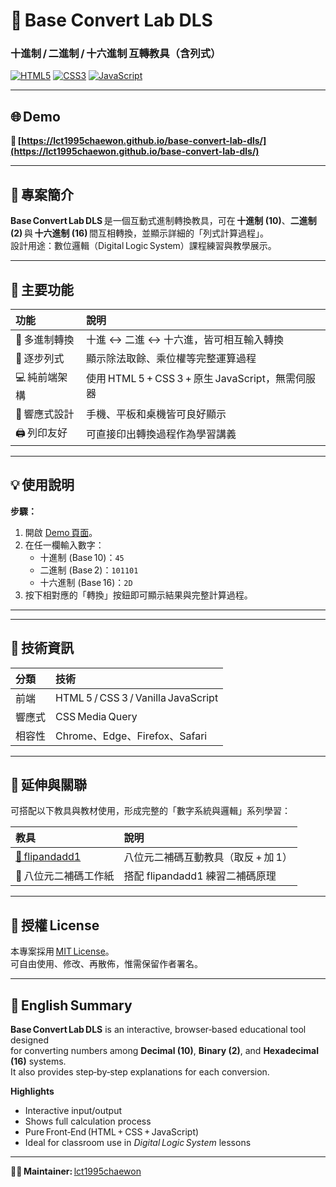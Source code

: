 # 🔢 Base Convert Lab DLS  
### 十進制 / 二進制 / 十六進制 互轉教具（含列式）

[![HTML5](https://img.shields.io/badge/HTML5-E34F26?logo=html5&logoColor=white)](#)
[![CSS3](https://img.shields.io/badge/CSS3-1572B6?logo=css3&logoColor=white)](#)
[![JavaScript](https://img.shields.io/badge/JavaScript-F7DF1E?logo=javascript&logoColor=black)](#)

---

## 🌐 Demo  
🔗 **[https://lct1995chaewon.github.io/base-convert-lab-dls/](https://lct1995chaewon.github.io/base-convert-lab-dls/)**

---

## 🧩 專案簡介
**Base Convert Lab DLS** 是一個互動式進制轉換教具，可在 **十進制 (10)**、**二進制 (2)** 與 **十六進制 (16)** 間互相轉換，並顯示詳細的「列式計算過程」。  
設計用途：數位邏輯（Digital Logic System）課程練習與教學展示。

---

## 🎯 主要功能

| 功能 | 說明 |
|:--|:--|
| 🔄 多進制轉換 | 十進 ↔ 二進 ↔ 十六進，皆可相互輸入轉換 |
| 🧮 逐步列式 | 顯示除法取餘、乘位權等完整運算過程 |
| 💻 純前端架構 | 使用 HTML 5 + CSS 3 + 原生 JavaScript，無需伺服器 |
| 📱 響應式設計 | 手機、平板和桌機皆可良好顯示 |
| 🖨️ 列印友好 | 可直接印出轉換過程作為學習講義 |

---

## 💡 使用說明

**步驟：**

1. 開啟 [Demo 頁面](https://lct1995chaewon.github.io/base-convert-lab-dls/)。  
2. 在任一欄輸入數字：  
   - 十進制 (Base 10)：`45`  
   - 二進制 (Base 2)：`101101`  
   - 十六進制 (Base 16)：`2D`
3. 按下相對應的「轉換」按鈕即可顯示結果與完整計算過程。  

---

---

## 🧰 技術資訊

| 分類 | 技術 |
|:--|:--|
| 前端 | HTML 5 / CSS 3 / Vanilla JavaScript |
| 響應式 | CSS Media Query |
| 相容性 | Chrome、Edge、Firefox、Safari |

---

## 🧠 延伸與關聯

可搭配以下教具與教材使用，形成完整的「數字系統與邏輯」系列學習：

| 教具 | 說明 |
|:--|:--|
| [🔗 flipandadd1](https://lct1995chaewon.github.io/flipandadd1) | 八位元二補碼互動教具（取反 + 加 1） |
| 📄 八位元二補碼工作紙 | 搭配 flipandadd1 練習二補碼原理 |

---

## 📝 授權 License  

本專案採用 [MIT License](https://opensource.org/licenses/MIT)。  
可自由使用、修改、再散佈，惟需保留作者署名。

---

## 💬 English Summary

**Base Convert Lab DLS** is an interactive, browser‑based educational tool designed  
for converting numbers among **Decimal (10)**, **Binary (2)**, and **Hexadecimal (16)** systems.  
It also provides step‑by‑step explanations for each conversion.

**Highlights**
- Interactive input/output  
- Shows full calculation process  
- Pure Front‑End (HTML + CSS + JavaScript)  
- Ideal for classroom use in *Digital Logic System* lessons  

---

👩‍💻 **Maintainer:** [lct1995chaewon](https://github.com/lct1995chaewon)
